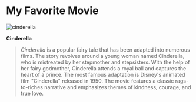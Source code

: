 # My Favorite Movie
![cinderella](https://github.com/meowwyl/app-dev/assets/133973739/455decba-f93c-4cef-9d9d-1fdf47cf11b7)

**Cinderella**


> *Cinderella* is a popular fairy tale that has been adapted into numerous films. 
> The story revolves around a young woman named Cinderella, who is mistreated by her stepmother and stepsisters.
> With the help of her fairy godmother, Cinderella attends a royal ball and captures the heart of a prince. 
> The most famous adaptation is Disney's animated film "Cinderella" released in 1950.
> The movie features a classic rags-to-riches narrative and emphasizes themes of kindness, courage, and true love.
